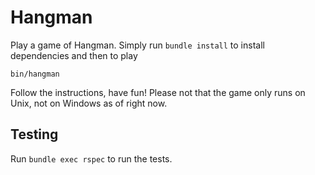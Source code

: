 # Hangman

Play a game of Hangman. Simply run `bundle install` to install dependencies and then to play

    bin/hangman

Follow the instructions, have fun! Please not that the game only runs on Unix, not on Windows as of right now.

## Testing

Run `bundle exec rspec` to run the tests.
